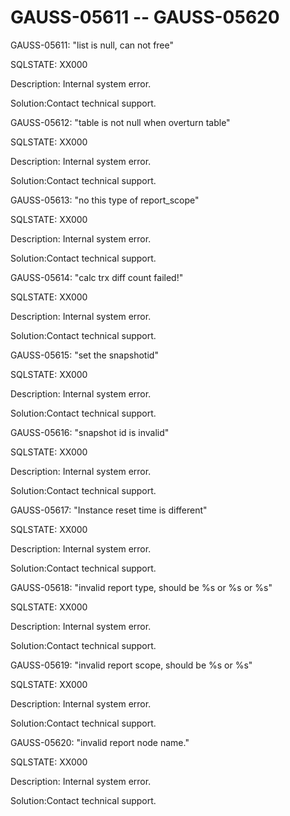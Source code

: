# GAUSS-05611 -- GAUSS-05620<a name="EN-US_TOPIC_0302073025"></a>

GAUSS-05611: "list is null, can not free"

SQLSTATE: XX000

Description: Internal system error.

Solution:Contact technical support.

GAUSS-05612: "table is not null when overturn table"

SQLSTATE: XX000

Description: Internal system error.

Solution:Contact technical support.

GAUSS-05613: "no this type of report\_scope"

SQLSTATE: XX000

Description: Internal system error.

Solution:Contact technical support.

GAUSS-05614: "calc trx diff count failed!"

SQLSTATE: XX000

Description: Internal system error.

Solution:Contact technical support.

GAUSS-05615: "set the snapshotid"

SQLSTATE: XX000

Description: Internal system error.

Solution:Contact technical support.

GAUSS-05616: "snapshot id is invalid"

SQLSTATE: XX000

Description: Internal system error.

Solution:Contact technical support.

GAUSS-05617: "Instance reset time is different"

SQLSTATE: XX000

Description: Internal system error.

Solution:Contact technical support.

GAUSS-05618: "invalid report type, should be %s or %s or %s"

SQLSTATE: XX000

Description: Internal system error.

Solution:Contact technical support.

GAUSS-05619: "invalid report scope, should be %s or %s"

SQLSTATE: XX000

Description: Internal system error.

Solution:Contact technical support.

GAUSS-05620: "invalid report node name."

SQLSTATE: XX000

Description: Internal system error.

Solution:Contact technical support.

